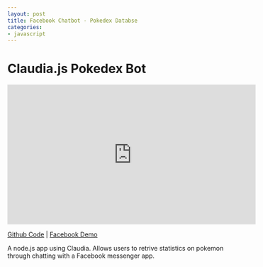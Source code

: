 ```yaml
---
layout: post
title: Facebook Chatbot - Pokedex Databse
categories:
- javascript
---
```


# Claudia.js Pokedex Bot

<iframe width="560" height="315" src="https://www.youtube.com/embed/H95l1pu8CkY" frameborder="0" allowfullscreen></iframe>

[Github Code](https://github.com/kirkins/PokedexBot) &#124; [Facebook Demo](https://www.facebook.com/PokedexLookup/)

A node.js app using Claudia. Allows users to retrive statistics on pokemon through chatting with a Facebook messenger app.

